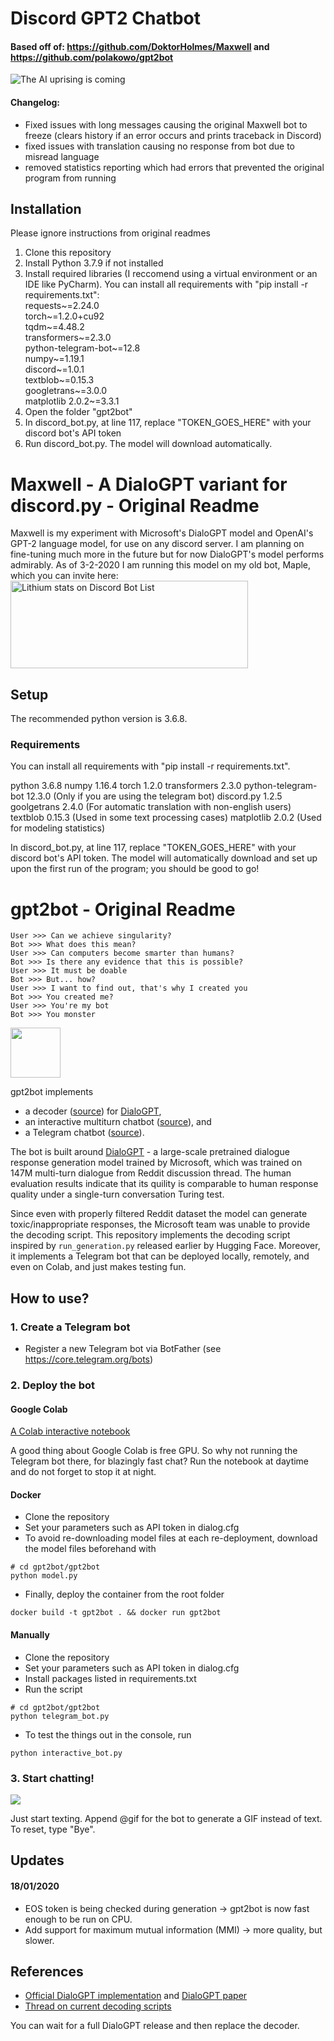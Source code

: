 # Discord GPT2 Chatbot
#### Based off of: https://github.com/DoktorHolmes/Maxwell and https://github.com/polakowo/gpt2bot    
![The AI uprising is coming](hal.gif)  
#### Changelog:
- Fixed issues with long messages causing the original Maxwell bot to freeze (clears history if an error occurs and prints traceback in Discord)
- fixed issues with translation causing no response from bot due to misread language
- removed statistics reporting which had errors that prevented the original program from running
## Installation
Please ignore instructions from original readmes  
1. Clone this repository  
2. Install Python 3.7.9 if not installed  
3. Install required libraries (I reccomend using a virtual environment or an IDE like PyCharm). You can install all requirements with "pip install -r requirements.txt":  
requests~=2.24.0  
torch~=1.2.0+cu92  
tqdm~=4.48.2  
transformers~=2.3.0  
python-telegram-bot~=12.8  
numpy~=1.19.1  
discord~=1.0.1  
textblob~=0.15.3  
googletrans~=3.0.0  
matplotlib 2.0.2~=3.3.1
4. Open the folder "gpt2bot"  
5. In discord_bot.py, at line 117, replace "TOKEN_GOES_HERE" with your discord bot's API token  
6. Run discord_bot.py. The model will download automatically.

# Maxwell - A DialoGPT variant for discord.py - Original Readme

Maxwell is my experiment with Microsoft's DialoGPT model and OpenAI's GPT-2 language model, for use on any discord server.  I am planning on fine-tuning much more in the future but for now DialoGPT's model performs admirably.
As of 3-2-2020 I am running this model on my old bot, Maple, which you can invite here:
<a href="https://discordbotlist.com/bots/571924469661302814">
    <img
        width="380"
        height="140"
        src="https://discordbotlist.com/bots/571924469661302814/widget"
        alt="Lithium stats on Discord Bot List">
</a>

## Setup

The recommended python version is 3.6.8.  

### Requirements
You can install all requirements with "pip install -r requirements.txt".

python 3.6.8
numpy 1.16.4
torch 1.2.0
transformers 2.3.0
python-telegram-bot 12.3.0 (Only if you are using the telegram bot)
discord.py 1.2.5
goolgetrans 2.4.0 (For automatic translation with non-english users)
textblob 0.15.3 (Used in some text processing cases)
matplotlib 2.0.2 (Used for modeling statistics)

In discord_bot.py, at line 117, replace "TOKEN_GOES_HERE" with your discord bot's API token.
The model will automatically download and set up upon the first run of the program; you should be good to go!

# gpt2bot - Original Readme

```
User >>> Can we achieve singularity?
Bot >>> What does this mean?
User >>> Can computers become smarter than humans?
Bot >>> Is there any evidence that this is possible?
User >>> It must be doable
Bot >>> But... how?
User >>> I want to find out, that's why I created you
Bot >>> You created me?
User >>> You're my bot
Bot >>> You monster
```

<img src="https://github.com/polakowo/gpt2bot/blob/master/reddit.png?raw=true" width=80>

gpt2bot implements 
  - a decoder ([source](https://github.com/polakowo/gpt2bot/blob/master/gpt2bot/decoder.py)) for [DialoGPT](https://github.com/microsoft/DialoGPT), 
  - an interactive multiturn chatbot ([source](https://github.com/polakowo/gpt2bot/blob/master/gpt2bot/interactive_bot.py)), and 
  - a Telegram chatbot ([source](https://github.com/polakowo/gpt2bot/blob/master/gpt2bot/telegram_bot.py)).
  
The bot is built around [DialoGPT](https://github.com/microsoft/DialoGPT) - a large-scale pretrained dialogue response generation model trained by Microsoft, which was trained on 147M multi-turn dialogue from Reddit discussion thread. The human evaluation results indicate that its quility is comparable to human response quality under a single-turn conversation Turing test.

Since even with properly filtered Reddit dataset the model can generate toxic/inappropriate responses, the Microsoft team was unable to provide the decoding script. This repository implements the decoding script inspired by `run_generation.py` released earlier by Hugging Face. Moreover, it implements a Telegram bot that can be deployed locally, remotely, and even on Colab, and just makes testing fun.
  
## How to use?

### 1. Create a Telegram bot

- Register a new Telegram bot via BotFather (see https://core.telegram.org/bots)

### 2. Deploy the bot

#### Google Colab

[A Colab interactive notebook](https://colab.research.google.com/github/polakowo/gpt2bot/blob/master/Demo.ipynb)

A good thing about Google Colab is free GPU. So why not running the Telegram bot there, for blazingly fast chat? Run the notebook at daytime and do not forget to stop it at night.

#### Docker

- Clone the repository
- Set your parameters such as API token in dialog.cfg
- To avoid re-downloading model files at each re-deployment, download the model files beforehand with
```
# cd gpt2bot/gpt2bot
python model.py
```
- Finally, deploy the container from the root folder
```
docker build -t gpt2bot . && docker run gpt2bot
```

#### Manually

- Clone the repository
- Set your parameters such as API token in dialog.cfg
- Install packages listed in requirements.txt
- Run the script
```
# cd gpt2bot/gpt2bot
python telegram_bot.py
```
- To test the things out in the console, run
```
python interactive_bot.py
```

### 3. Start chatting!

![](telegram_bot.gif)

Just start texting. Append @gif for the bot to generate a GIF instead of text. To reset, type "Bye".

## Updates

#### 18/01/2020

- EOS token is being checked during generation -> gpt2bot is now fast enough to be run on CPU.
- Add support for maximum mutual information (MMI) -> more quality, but slower.

## References

- [Official DialoGPT implementation](https://github.com/microsoft/DialoGPT) and [DialoGPT paper](https://arxiv.org/abs/1911.00536)
- [Thread on current decoding scripts](https://github.com/microsoft/DialoGPT/issues/3)

You can wait for a full DialoGPT release and then replace the decoder.
